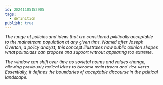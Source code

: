 ```yaml
---
id: 20241105152905
tags:
  - definition
publish: true
---
```

*The range of policies and ideas that are considered politically acceptable to the mainstream population at any given time. Named after Joseph Overton, a policy analyst, this concept illustrates how public opinion shapes what politicians can propose and support without appearing too extreme.*

*The window can shift over time as societal norms and values change, allowing previously radical ideas to become mainstream and vice versa. Essentially, it defines the boundaries of acceptable discourse in the political landscape.*